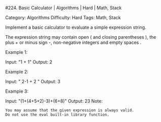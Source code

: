 #224. Basic Calculator | Algorithms | Hard | Math, Stack

Category: Algorithms
Difficulty: Hard
Tags: Math, Stack

Implement a basic calculator to evaluate a simple expression string.

The expression string may contain open ( and closing parentheses ), the plus + or minus sign -, non-negative integers and empty spaces  .

Example 1:


Input: "1 + 1"
Output: 2


Example 2:


Input: " 2-1 + 2 "
Output: 3

Example 3:


Input: "(1+(4+5+2)-3)+(6+8)"
Output: 23
Note:


	You may assume that the given expression is always valid.
	Do not use the eval built-in library function.


